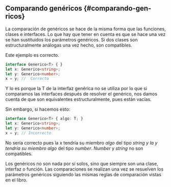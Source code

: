 ## Comparando genéricos {#comparando-gen-ricos}

La comparación de genéricos se hace de la misma forma que las funciones, clases e interfaces. Lo que hay que tener en cuenta es que se hace una vez se han sustituidos los parámetros genéricos. Si dos clases son estructuralmente análogas una vez hecho, son compatibles.

Este ejemplo es correcto.

```ts
interface Generico<T> { }
let x: Generico<string>;
let y: Generico<number>;
x = y; //  Correcto
```

Y lo es porque la T de la interfaz genérica no se utiliza por lo que si comparamos las interfaces después de resolver el genérico, nos damos cuenta de que son equivalentes estructuralmente, pues están vacías.

Sin embargo, si hacemos esto:

```ts
interface Generico<T> { algo: T; }
let x: Generico<string>;
let y: Generico<number>;
x = y; // Incorrecto
```

No sería correcto pues la x tendría su miembro _algo_ del tipo _string y la y tendría su miembro algo_ del tipo _number_. _Number_ y _string_ no son compatibles.

Los genéricos no son nada por sí solos, sino que siempre son una clase, interfaz o función. Las comparaciones se realizan una vez se resuelven los parámetros genéricos siguiendo las mismas reglas de comparación vistas en el libro.

